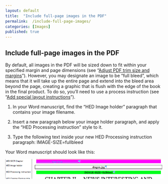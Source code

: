 ```yaml
---
layout: default
title:  "Include full-page images in the PDF"
permalink:  /include-full-page-images/
categories: [Images]
published: true
---
```


<section data-type="chapter" class="hsecchapter" data-hederis-type="hsecchapter" id="include-full-page-images" data-pi-attrs="id: include-full-page-images" role="doc-chapter" title="Include full-page images in the PDF"><h1 data-hederis-type="hblkchaptitle" class="hblkchaptitle" id="p0ly0tTke">Include full-page images in the PDF</h1>
    <p class="hblkp" data-hederis-type="hblkp" id="pFSoRX3CW">By default, all images in the PDF will be sized down to fit within your specified margin and page dimensions (see &#8220;<a href="{% post_url 2019-05-22-21-AdjustPDFtrimsizeandmargins %}"><span class="Hyperlink">Adjust PDF trim size and margins</span></a>&#8221;). However, you may designate an image to be &#8220;full bleed&#8221;, which means that it will take up the entire page and extend into the bleed area beyond the page, creating a graphic that is flush with the edge of the book in the final product. To do so, you&#8217;ll need to use a process instruction (see &#8220;<a href="{% post_url 2019-05-22-24-Addspeciallayoutinstructions %}"><span class="Hyperlink">Add special layout instructions</span></a>&#8221;).</p>
    <ol class="hwprnum-list" data-hederis-type="hwprnum-list" id="puDLe3YZL"><li class="hblkoli" data-hederis-type="hblkoli" id="li3sNFh7qn"><p class="hblkoli" data-hederis-type="hblkoli" id="pthWssVx6">In your Word manuscript, find the &#8220;HED Image holder&#8221; paragraph that contains your image filename.</p></li>
    <li class="hblkoli" data-hederis-type="hblkoli" id="lilzeAcNy7"><p class="hblkoli" data-hederis-type="hblkoli" id="pu8EEnsDN">Insert a new paragraph below your image holder paragraph, and apply the &#8220;HED Processing instruction&#8221; style to it.</p></li>
    <li class="hblkoli" data-hederis-type="hblkoli" id="limUyo5Fyy"><p class="hblkoli" data-hederis-type="hblkoli" id="pRi0jEC7D">Type the following text inside your new HED Processing instruction paragraph: IMAGE-SIZE=fullbleed</p></li>
    </ol>
    <p class="hblkp" data-hederis-type="hblkp" id="pzSNQvPYN">Your Word manuscript should look like this:</p>
    <img data-hederis-type="hblkimg" class="hblkimg" id="pqQIHKeSj" src="/images/fullbleed_1.png"/>
    </section>
    